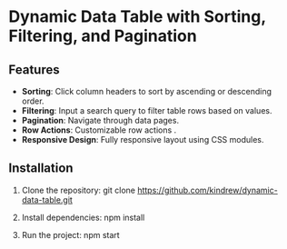 # Dynamic Data Table with Sorting, Filtering, and Pagination

## Features
- **Sorting**: Click column headers to sort by ascending or descending order.
- **Filtering**: Input a search query to filter table rows based on values.
- **Pagination**: Navigate through data pages.
- **Row Actions**: Customizable row actions .
- **Responsive Design**: Fully responsive layout using CSS modules.

## Installation

1. Clone the repository:
git clone https://github.com/kindrew/dynamic-data-table.git

2. Install dependencies:
npm install

3. Run the project:
npm start